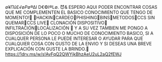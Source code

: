 $∅¥ Πû£√∅ P∅® ∆$I D€©I®L∅.
😈& ESPERO AQUI PODER ENCONTRAR COSAS QUE ME COMPLEMENTEN EL BASICO CONOCIMIENTO QUE TENGO DE MOMENTO!💯
🔹HACKIN🔹CARDEO🔹PHISHING🔹BINS🔹METODOS🔹CCS SIN QUEMAR🔹CCS LIVE🔹 CLONACIÓN DISPOSITIVO🔹 INFILTRACIÓN🔹LOCALIZACIÓN
📱 Y A SU VEZ TAMBIEN ME PONGO A DISPOSICIÓN DE LO POCO O MUCHO DE CONOCIMIENTO BASICO, SI A CUALQUER PERSONA LE PUEDE INTERESAR O AYUDAR PARA QUE CUALQUIER COSA CON GUSTO DE LA ENVIO Y SI DESEAS UNA BREVE EXPLICACIÓN CON GUSTE LA BRINDO.💯
https://1drv.ms/w/s!AvFqQ2QWYjkBhzAeU2uL2aQ2fEWJ

